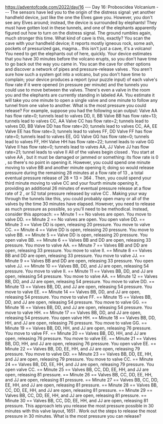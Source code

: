 https://adventofcode.com/2022/day/16
--- Day 16: Proboscidea Volcanium ---
The sensors have led you to the origin of the distress signal: yet another handheld device, just like the one the Elves gave you. However, you don't see any Elves around; instead, the device is surrounded by elephants! They must have gotten lost in these tunnels, and one of the elephants apparently figured out how to turn on the distress signal.
The ground rumbles again, much stronger this time. What kind of cave is this, exactly? You scan the cave with your handheld device; it reports mostly igneous rock, some ash, pockets of pressurized gas, magma... this isn't just a cave, it's a volcano!
You need to get the elephants out of here, quickly. Your device estimates that you have 
30 minutes
 before the volcano erupts, so you don't have time to go back out the way you came in.
You scan the cave for other options and discover a network of pipes and pressure-release 
valves
. You aren't sure how such a system got into a volcano, but you don't have time to complain; your device produces a report (your puzzle input) of each valve's 
flow rate if it were opened (in pressure per minute) and the tunnels you could use to move between the valves.
There's even a valve in the room you and the elephants are currently standing in labeled AA.
You estimate it will take you one minute to open a single valve and one minute to follow any tunnel from one valve to another. What is the most pressure you could release?
For example, suppose you had the following scan output:
Valve AA has flow rate=0; tunnels lead to valves DD, II, BB
Valve BB has flow rate=13; tunnels lead to valves CC, AA
Valve CC has flow rate=2; tunnels lead to valves DD, BB
Valve DD has flow rate=20; tunnels lead to valves CC, AA, EE
Valve EE has flow rate=3; tunnels lead to valves FF, DD
Valve FF has flow rate=0; tunnels lead to valves EE, GG
Valve GG has flow rate=0; tunnels lead to valves FF, HH
Valve HH has flow rate=22; tunnel leads to valve GG
Valve II has flow rate=0; tunnels lead to valves AA, JJ
Valve JJ has flow rate=21; tunnel leads to valve II
All of the valves begin 
closed
. You start at valve 
AA
, but it must be damaged or 
jammed
 or something: its flow rate is 
0
, so there's no point in opening it. However, you could spend one minute moving to valve 
BB
 and another minute opening it; doing so would release pressure during the remaining 
28 minutes
 at a flow rate of 
13
, a total eventual pressure release of 
28 * 13 = 
364
. Then, you could spend your third minute moving to valve 
CC
 and your fourth minute opening it, providing an additional 
26 minutes
 of eventual pressure release at a flow rate of 
2
, or 
52
 total pressure released by valve 
CC
.
Making your way through the tunnels like this, you could probably open many or all of the valves by the time 30 minutes have elapsed. However, you need to release as much pressure as possible, so you'll need to be methodical. Instead, consider this approach:
== Minute 1 ==
No valves are open.
You move to valve DD.
== Minute 2 ==
No valves are open.
You open valve DD.
== Minute 3 ==
Valve DD is open, releasing 
20
 pressure.
You move to valve CC.
== Minute 4 ==
Valve DD is open, releasing 
20
 pressure.
You move to valve BB.
== Minute 5 ==
Valve DD is open, releasing 
20
 pressure.
You open valve BB.
== Minute 6 ==
Valves BB and DD are open, releasing 
33
 pressure.
You move to valve AA.
== Minute 7 ==
Valves BB and DD are open, releasing 
33
 pressure.
You move to valve II.
== Minute 8 ==
Valves BB and DD are open, releasing 
33
 pressure.
You move to valve JJ.
== Minute 9 ==
Valves BB and DD are open, releasing 
33
 pressure.
You open valve JJ.
== Minute 10 ==
Valves BB, DD, and JJ are open, releasing 
54
 pressure.
You move to valve II.
== Minute 11 ==
Valves BB, DD, and JJ are open, releasing 
54
 pressure.
You move to valve AA.
== Minute 12 ==
Valves BB, DD, and JJ are open, releasing 
54
 pressure.
You move to valve DD.
== Minute 13 ==
Valves BB, DD, and JJ are open, releasing 
54
 pressure.
You move to valve EE.
== Minute 14 ==
Valves BB, DD, and JJ are open, releasing 
54
 pressure.
You move to valve FF.
== Minute 15 ==
Valves BB, DD, and JJ are open, releasing 
54
 pressure.
You move to valve GG.
== Minute 16 ==
Valves BB, DD, and JJ are open, releasing 
54
 pressure.
You move to valve HH.
== Minute 17 ==
Valves BB, DD, and JJ are open, releasing 
54
 pressure.
You open valve HH.
== Minute 18 ==
Valves BB, DD, HH, and JJ are open, releasing 
76
 pressure.
You move to valve GG.
== Minute 19 ==
Valves BB, DD, HH, and JJ are open, releasing 
76
 pressure.
You move to valve FF.
== Minute 20 ==
Valves BB, DD, HH, and JJ are open, releasing 
76
 pressure.
You move to valve EE.
== Minute 21 ==
Valves BB, DD, HH, and JJ are open, releasing 
76
 pressure.
You open valve EE.
== Minute 22 ==
Valves BB, DD, EE, HH, and JJ are open, releasing 
79
 pressure.
You move to valve DD.
== Minute 23 ==
Valves BB, DD, EE, HH, and JJ are open, releasing 
79
 pressure.
You move to valve CC.
== Minute 24 ==
Valves BB, DD, EE, HH, and JJ are open, releasing 
79
 pressure.
You open valve CC.
== Minute 25 ==
Valves BB, CC, DD, EE, HH, and JJ are open, releasing 
81
 pressure.
== Minute 26 ==
Valves BB, CC, DD, EE, HH, and JJ are open, releasing 
81
 pressure.
== Minute 27 ==
Valves BB, CC, DD, EE, HH, and JJ are open, releasing 
81
 pressure.
== Minute 28 ==
Valves BB, CC, DD, EE, HH, and JJ are open, releasing 
81
 pressure.
== Minute 29 ==
Valves BB, CC, DD, EE, HH, and JJ are open, releasing 
81
 pressure.
== Minute 30 ==
Valves BB, CC, DD, EE, HH, and JJ are open, releasing 
81
 pressure.
This approach lets you release the most pressure possible in 30 minutes with this valve layout, 
1651
.
Work out the steps to release the most pressure in 30 minutes. 
What is the most pressure you can release?

